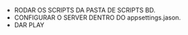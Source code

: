 - RODAR OS SCRIPTS DA PASTA DE SCRIPTS BD.
- CONFIGURAR O SERVER DENTRO DO appsettings.jason.
- DAR PLAY 
